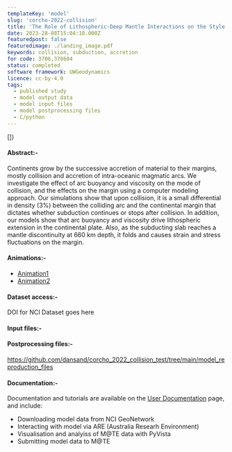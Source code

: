 ```yaml
---
templateKey: 'model'
slug: 'corcho-2022-collision'
title: 'The Role of Lithospheric-Deep Mantle Interactions on the Style and Stress Evolution of Arc-Continent Collision'
date: 2023-28-08T15:04:10.000Z
featuredpost: false
featuredimage: ./landing_image.pdf
keywords: collision, subduction, accretion
for code: 3706,370604
status: completed
software framework: UWGeodynamics
licence: cc-by-4.0
tags:
  - published study
  - model output data
  - model input files
  - model postprocessing files
  - C/python
---
```


[[](./landing_image.pdf)])

#### Abstract:-

Continents grow by the successive accretion of material to their margins, mostly collision and accretion of intra-oceanic magmatic arcs. We investigate the effect of arc buoyancy and viscosity on the mode of collision, and the effects on the margin using a computer modeling approach. Our simulations show that upon collision, it is a small differential in density (3%) between the colliding arc and the continental margin that dictates whether subduction continues or stops after collision. In addition, our models show that arc buoyancy and viscosity drive lithospheric extension in the continental plate. Also, as the subducting slab reaches a mantle discontinuity at 660 km depth, it folds and causes strain and stress fluctuations on the margin.

#### Animations:-

* [Animation1](./animation_25.gif)
* [Animation2](./animation_35.gif)

#### Dataset access:-

DOI for NCI Dataset goes here

#### Input files:-

#### Postprocessing files:-

https://github.com/dansand/corcho_2022_collision_test/tree/main/model_reproduction_files

#### Documentation:-

Documentation and tutorials are available on the [User Documentation](/docs) page, and include:

* Downloading model data from NCI GeoNetwork
* Interacting with model via ARE (Australia Researh Environment)
* Visualisation and analyiss of M@TE data  with PyVista
* Submitting model data to M@TE
